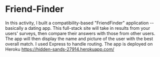 # Friend-Finder

In this activity, I built a compatibility-based "FriendFinder" application -- basically a dating app. This full-stack site will take in results from your users' surveys, then compare their answers with those from other users. The app will then display the name and picture of the user with the best overall match.
I used Express to handle routing. The app is deployed on Heroku https://hidden-sands-27914.herokuapp.com/
